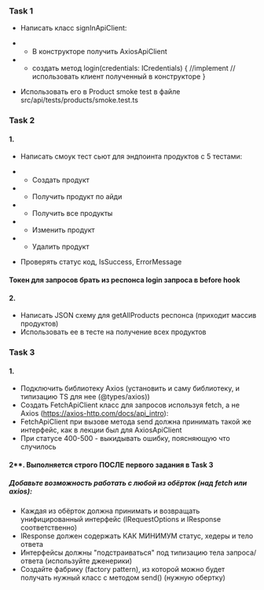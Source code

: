 ### Task 1

- Написать класс signInApiClient:
- - В конструкторе получить AxiosApiClient
- - создать метод login(credentials: ICredentials) {
    //implement
    //использовать клиент полученный в конструкторе
    }

- Использовать его в Product smoke test в файле src/api/tests/products/smoke.test.ts

### Task 2

#### 1.

- Написать смоук тест сьют для эндпоинта продуктов с 5 тестами:
- - Создать продукт
- - Получить продукт по айди
- - Получить все продукты
- - Изменить продукт
- - Удалить продукт

- Проверять статус код, IsSuccess, ErrorMessage

#### Токен для запросов брать из респонса login запроса в before hook

#### 2.

- Написать JSON схему для getAllProducts респонса (приходит массив продуктов)
- Использовать ее в тесте на получение всех продуктов

### Task 3

#### 1.

- Подключить библиотеку Axios (установить и саму библиотеку, и типизацию TS для нее (@types/axios))
- Создать FetchApiClient класс для запросов используя fetch, а не Axios (https://axios-http.com/docs/api_intro):
- FetchApiClient при вызове метода send должна принимать такой же интерфейс, как в лекции был для AxiosApiClient
- При статусе 400-500 - выкидывать ошибку, поясняющую что случилось

#### 2\*\*. Выполняется строго ПОСЛЕ первого задания в Task 3

##### Добавьте возможность работать с любой из обёрток (над fetch или axios):

- Каждая из обёрток должна принимать и возвращать унифицированный интерфейс (IRequestOptions и IResponse соответственно)
- IResponse должен содержать КАК МИНИМУМ статус, хедеры и тело ответа
- Интерфейсы должны "подстраиваться" под типизацию тела запроса/ответа (используйте дженерики)
- Создайте фабрику (factory pattern), из которой можно будет получать нужный класс с методом send() (нужную обертку)

